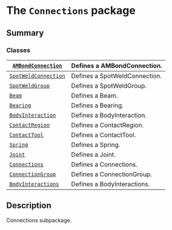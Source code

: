 <a id="module-ansys.mechanical.stubs.Ansys.ACT.Automation.Mechanical.Connections"></a>

<a id="the-connections-package"></a>

# The `Connections` package

<a id="summary"></a>

## Summary

### Classes

| [`AMBondConnection`](AMBondConnection.md#AMBondConnection)       | Defines a AMBondConnection.   |
|------------------------------------------------------------------|-------------------------------|
| [`SpotWeldConnection`](SpotWeldConnection.md#SpotWeldConnection) | Defines a SpotWeldConnection. |
| [`SpotWeldGroup`](SpotWeldGroup.md#SpotWeldGroup)                | Defines a SpotWeldGroup.      |
| [`Beam`](Beam.md#Beam)                                           | Defines a Beam.               |
| [`Bearing`](Bearing.md#Bearing)                                  | Defines a Bearing.            |
| [`BodyInteraction`](BodyInteraction.md#BodyInteraction)          | Defines a BodyInteraction.    |
| [`ContactRegion`](ContactRegion.md#ContactRegion)                | Defines a ContactRegion.      |
| [`ContactTool`](ContactTool.md#ContactTool)                      | Defines a ContactTool.        |
| [`Spring`](Spring.md#Spring)                                     | Defines a Spring.             |
| [`Joint`](Joint.md#Joint)                                        | Defines a Joint.              |
| [`Connections`](Connections.md#Connections)                      | Defines a Connections.        |
| [`ConnectionGroup`](ConnectionGroup.md#ConnectionGroup)          | Defines a ConnectionGroup.    |
| [`BodyInteractions`](BodyInteractions.md#BodyInteractions)       | Defines a BodyInteractions.   |

<a id="description"></a>

## Description

Connections subpackage.

<!-- !! processed by numpydoc !! -->
